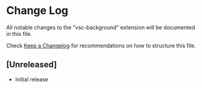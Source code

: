 # Change Log
All notable changes to the "vsc-background" extension will be documented in this file.

Check [Keep a Changelog](http://keepachangelog.com/) for recommendations on how to structure this file.

## [Unreleased]
- Initial release